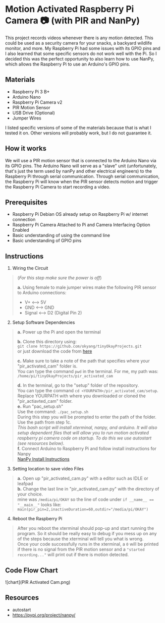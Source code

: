 # Motion Activated Raspberry Pi Camera :camera: (with PIR and NanPy)

This project records videos whenever there is any motion detected. This could be used as a security camera for your snacks, a backyard wildlife monitor, and more. My Raspberry Pi had some issues with its GPIO pins and I also learned that some specific sensors do not work well with the Pi. So I decided this was the perfect opportunity to also learn how to use NanPy, which allows the Raspberry Pi to use an Arduino's GPIO pins.

## Materials
- Raspberry Pi 3 B+
- Arduino Nano
- Raspberry Pi Camera v2
- PIR Motion Sensor
- USB Drive (Optional)
- Jumper Wires

I listed specific versions of some of the materials because that is what I tested it on. Other versions will probably work, but I do not guarantee it.

## How it works

We will use a PIR motion sensor that is connected to the Arduino Nano via its GPIO pins. The Arduino Nano will serve as a "slave" unit (unfortunately, that's just the term used by nanPy and other electrical engineers) to the Raspberry Pi through serial communication. Through serial communication, the Raspberry Pi will know when the PIR sensor detects motion and trigger the Raspberry Pi Camera to start recording a video.

## Prerequisites
- Raspberry Pi Debian OS already setup on Raspberry Pi w/ internet connection
- Raspberry Pi Camera Attached to Pi and Camera Interfacing Option Enabled
- Basic understanding of using the command line
- Basic understanding of GPIO pins

## Instructions
1. Wiring the Circuit
> (*For this step make sure the power is off*)
>
> **a.** Using female to male jumper wires make the following PIR sensor to Arduino connections:
> - V+ <--> 5V
> - GND <--> GND
> - Signal <--> D2 (Digital Pin 2)

2. Setup Software Dependencies
> **a.** Power up the Pi and open the terminal
>
> **b.** Clone this directory using: \
> `git clone https://github.com/okyang/tinyOkayProjects.git` \
> or just download the code from [here](https://github.com/okyang/tinyOkayProjects.git)
>
> **c.** Make sure to take a note of the path that specifies where your "pir_activated_cam" folder is. \
> You can type the command `pwd` in the terminal.
For me, my path was: `/home/pi/tinyOkayProjects/pir_activated_cam`
>
> **d.** In the terminal, go to the "setup" folder of the repository. \
> You can type the command `cd <YOURPATH>/pir_activated_cam/setup`. Replace YOURPATH with where you downloaded or cloned the "pir_actiavted_cam" folder. \
> **e.** Run "pac_setup.sh" \
> Use the command: `./pac_setup.sh` \
> During this step you will be prompted to enter the path of the folder. Use the path from step 1c. \
> *This bash script will install xterminal, nanpy, and arduino. It will also setup dependent files that will allow you to run motion activated raspberry pi camera code on startup. To do this we use autostart (see resources below).* \
> **f.**  Connect Arduino to Raspberry Pi and follow install instructions for Nanpy \
> [NanPy Install Instructions](https://pypi.org/project/nanpy/#how-to-build-and-install)

3. Setting location to save video Files
> **a.** Open up "pir_activated_cam.py" with a editor such as IDLE or leafpad \
> **b.** Change the last line in "pir_activated_cam.py" with the directory of your choice. \
> mine was `/media/pi/OKAY` so the line of code under `if __name__ == "__main__"` looks like: \
> `main(pir_pin=2,inactiveDuration=60,outdir="/media/pi/OKAY")`
4. Reboot the Raspberry Pi
> After you reboot the xterminal should pop-up and start running the program. So it should be really easy to debug if you mess up on any of the steps because the xterminal will tell you what is wrong. \
> Once your code successfully runs in the xterminal, a `0` will be printed if there is no signal from the PIR motion sensor and a `"started recording..."` will print out if there is motion detected.

## Code Flow Chart
![chart](PIR Activated Cam.png)


## Resources
- autostart
- https://pypi.org/project/nanpy/

